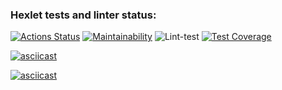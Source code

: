 ### Hexlet tests and linter status:
[![Actions Status](https://github.com/aidos42/backend-project-lvl2/workflows/hexlet-check/badge.svg)](https://github.com/aidos42/backend-project-lvl2/actions)
[![Maintainability](https://api.codeclimate.com/v1/badges/e3e84cefad4ed4eef913/maintainability)](https://codeclimate.com/github/aidos42/backend-project-lvl2/maintainability)
![Lint-test](https://github.com/aidos42/backend-project-lvl2/workflows/lint-test/badge.svg)
[![Test Coverage](https://api.codeclimate.com/v1/badges/e3e84cefad4ed4eef913/test_coverage)](https://codeclimate.com/github/aidos42/backend-project-lvl2/test_coverage)

[![asciicast](https://asciinema.org/a/fL4rPOXjwKQ1MJcXgvl86igbY.svg)](https://asciinema.org/a/fL4rPOXjwKQ1MJcXgvl86igbY)

[![asciicast](https://asciinema.org/a/fkhJB8x5aGifCbiXkc8hy21lr.svg)](https://asciinema.org/a/fkhJB8x5aGifCbiXkc8hy21lr)

